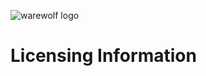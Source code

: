 ![warewolf logo](http://www.warewolf.io/images/warewolf-logo.png)

Licensing Information
=====================
